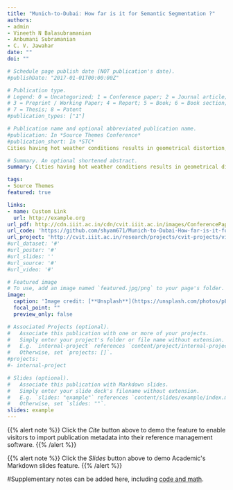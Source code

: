 ```yaml
---
title: "Munich-to-Dubai: How far is it for Semantic Segmentation ?"
authors:
- admin
- Vineeth N Balasubramanian
- Anbumani Subramanian
- C. V. Jawahar
date: ""
doi: ""

# Schedule page publish date (NOT publication's date).
#publishDate: "2017-01-01T00:00:00Z"

# Publication type.
# Legend: 0 = Uncategorized; 1 = Conference paper; 2 = Journal article;
# 3 = Preprint / Working Paper; 4 = Report; 5 = Book; 6 = Book section;
# 7 = Thesis; 8 = Patent
#publication_types: ["1"]

# Publication name and optional abbreviated publication name.
#publication: In *Source Themes Conference*
#publication_short: In *STC*
Cities having hot weather conditions results in geometrical distortion, thereby adversely affecting the performance of semantic segmentation model. In this work, we study the problem of semantic segmentation model in adapting to such hot climate cities. This issue can be circumvented by collecting and annotating images in such weather conditions and training segmentation models on those images. But the task of semantically annotating images for every environment is painstaking and expensive. Hence, we propose a framework that improves the performance of semantic segmentation models without explicitly creating an annotated dataset for such adverse weather variations. Our framework consists of two parts, a restoration network to remove the geometrical distortions caused by hot weather and an adaptive segmentation network that is trained on an additional loss to adapt to the statistics of the ground-truth segmentation map. We train our framework on the Cityscapes dataset, which showed a total IoU gain of 12.707 over standard segmentation models. We also observe that the segmentation results obtained by our framework gave a significant improvement for small classes such as poles, person, and rider, which are essential and valuable for autonomous navigation based applications.

# Summary. An optional shortened abstract.
summary: Cities having hot weather conditions results in geometrical distortion, thereby adversely affecting the performance of semantic segmentation model. In this work, we study the problem of semantic segmentation model in adapting to such hot climate cities.

tags:
- Source Themes
featured: true

links:
- name: Custom Link
  url: http://example.org
url_pdf: http://cdn.iiit.ac.in/cdn/cvit.iiit.ac.in/images/ConferencePapers/2020/Munich2Dubai-wacv.pdf
url_code: 'https://github.com/shyam671/Munich-to-Dubai-How-far-is-it-for-Semantic-Segmentation'
url_project: 'http://cvit.iiit.ac.in/research/projects/cvit-projects/vision-in-atmospheric-turbulence'
#url_dataset: '#'
#url_poster: '#'
#url_slides: ''
#url_source: '#'
#url_video: '#'

# Featured image
# To use, add an image named `featured.jpg/png` to your page's folder. 
image:
  caption: 'Image credit: [**Unsplash**](https://unsplash.com/photos/pLCdAaMFLTE)'
  focal_point: ""
  preview_only: false

# Associated Projects (optional).
#   Associate this publication with one or more of your projects.
#   Simply enter your project's folder or file name without extension.
#   E.g. `internal-project` references `content/project/internal-project/index.md`.
#   Otherwise, set `projects: []`.
#projects:
#- internal-project

# Slides (optional).
#   Associate this publication with Markdown slides.
#   Simply enter your slide deck's filename without extension.
#   E.g. `slides: "example"` references `content/slides/example/index.md`.
#   Otherwise, set `slides: ""`.
slides: example
---
```


{{% alert note %}}
Click the *Cite* button above to demo the feature to enable visitors to import publication metadata into their reference management software.
{{% /alert %}}

{{% alert note %}}
Click the *Slides* button above to demo Academic's Markdown slides feature.
{{% /alert %}}

#Supplementary notes can be added here, including [code and math](https://sourcethemes.com/academic/docs/writing-markdown-latex/).

